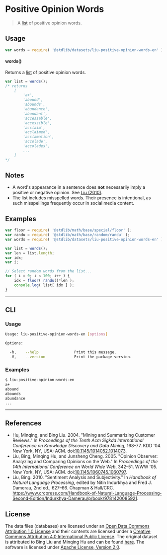# Positive Opinion Words

> A [list][sentiment-lexicon] of positive opinion words.


<section class="usage">

## Usage

``` javascript
var words = require( '@stdlib/datasets/liu-positive-opinion-words-en' );
```

#### words()

Returns a [list][sentiment-lexicon] of positive opinion words.

``` javascript
var list = words();
/* returns
    [
        'a+',
        'abound',
        'abounds',
        'abundance',
        'abundant',
        'accessable',
        'accessible',
        'acclaim',
        'acclaimed',
        'acclamation',
        'accolade',
        'accolades',
        ...
    ]
*/
```

</section>

<!-- /.usage -->


<section class="notes">

## Notes

* A word's appearance in a sentence does __not__ necessarily imply a positive or negative opinion. See [Liu (2010)](#references).
* The list includes misspelled words. Their presence is intentional, as such misspellings frequently occur in social media content.

</section>

<!-- /.notes -->


<section class="examples">

<!-- TODO: more creative example; possibly counting the number of positive words per sentence in two pieces of text. -->

## Examples

``` javascript
var floor = require( '@stdlib/math/base/special/floor' );
var randu = require( '@stdlib/math/base/random/randu' );
var words = require( '@stdlib/datasets/liu-positive-opinion-words-en' );

var list = words();
var len = list.length;
var idx;
var i;

// Select random words from the list...
for ( i = 0; i < 100; i++ ) {
    idx = floor( randu()*len );
    console.log( list[ idx ] );
}
```

</section>

<!-- /.examples -->


---

<section class="cli">

## CLI

<section class="usage">

### Usage

``` bash
Usage: liu-positive-opinion-words-en [options]

Options:

  -h,    --help                Print this message.
  -V,    --version             Print the package version.
```

</section>

<!-- /.usage -->


<section class="examples">

### Examples

``` bash
$ liu-positive-opinion-words-en
a+
abound
abounds
abundance
...
```

</section>

<!-- /.examples -->

</section>

<!-- /.cli -->


---

<section class="references">

## References

* Hu, Minqing, and Bing Liu. 2004. "Mining and Summarizing Customer Reviews." In *Proceedings of the Tenth Acm Sigkdd International Conference on Knowledge Discovery and Data Mining*, 168–77. KDD '04. New York, NY, USA: ACM. doi:[10.1145/1014052.1014073][@hu:2004a].
* Liu, Bing, Minqing Hu, and Junsheng Cheng. 2005. "Opinion Observer: Analyzing and Comparing Opinions on the Web." In *Proceedings of the 14th International Conference on World Wide Web*, 342–51. WWW '05. New York, NY, USA: ACM. doi:[10.1145/1060745.1060797][@liu:2005a].
* Liu, Bing. 2010. "Sentiment Analysis and Subjectivity." In *Handbook of Natural Language Processing*, edited by Nitin Indurkhya and Fred J. Damerau, 2nd ed., 627–66. Chapman & Hall/CRC. <https://www.crcpress.com/Handbook-of-Natural-Language-Processing-Second-Edition/Indurkhya-Damerau/p/book/9781420085921>.

</section>

<!-- /.references -->


<!-- <license> -->

## License

The data files (databases) are licensed under an [Open Data Commons Attribution 1.0 License][odc-by-1.0] and their contents are licensed under a [Creative Commons Attribution 4.0 International Public License][cc-by-4.0]. The original dataset is attributed to Bing Liu and Minqing Hu and can be found [here][sentiment-lexicon]. The software is licensed under [Apache License, Version 2.0][apache-license].

<!-- </license> -->


<section class="links">

[sentiment-lexicon]: http://www.cs.uic.edu/~liub/FBS/sentiment-analysis.html#lexicon
[odc-by-1.0]: http://opendatacommons.org/licenses/by/1.0/
[cc-by-4.0]: http://creativecommons.org/licenses/by/4.0/
[apache-license]: https://www.apache.org/licenses/LICENSE-2.0

[@hu:2004a]: https://doi.org/10.1145/1014052.1014073
[@liu:2005a]: https://doi.org/10.1145/1060745.1060797

</section>

<!-- /.links -->
